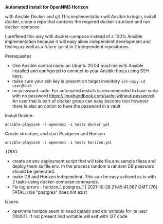 **Automated install for OpenNMS Horizon**

with Ansible Docker and git
This implementation will Ansible to login, install docker, clone a repo that contains the required docker structure and run docker-compose

I preffered this way with docker-compose instead of a 100% Ansible implementation because it will easy allow independent development and testing as well as a future splint in 2 independent repositories.

Prerequisites
- One Ansible control node: an Ubuntu 20.04 machine with Ansible installed and configured to connect to your Ansible hosts using SSH keys.
- make sure your ssh key is present on target inventory
`ssh-copy-id user@host`
- no password sudo.
For automated installs is recommended to have sudo with no password
https://linuxhandbook.com/sudo-without-password/
An user that is part of docker group can easy become root however there is also an option to have the password in a vault

Install Docker:

`ansible-playbook -l opennms1 -i hosts docker.yml`

Create structure, and start Postgress and Horizon

`ansible-playbook -l opennms1 -i hosts horizon.yml`

TODO
- create an env deployment script that will take file.env.sample fileas and deploy them as file.env. In the process random a random DB password should be generated.
- make DB and Horizon independent. This can be easy achived as is with 2 tasks using docker-compose commands.
- Fix log errors - horizon_1 postgres_1 | 2021-10-28 21:45:41.967 GMT [76] FATAL: role "postgres" does not exist

Issues
- opennms horizon seem to need datadir and etc writable for its user (10001). If not present and writable will exit with 127 code

